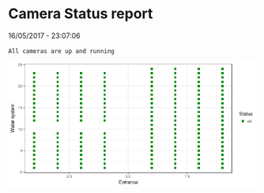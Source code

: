 Camera Status report
================
16/05/2017 - 23:07:06

    All cameras are up and running

![](camreport_files/figure-markdown_github/unnamed-chunk-2-1.png)
